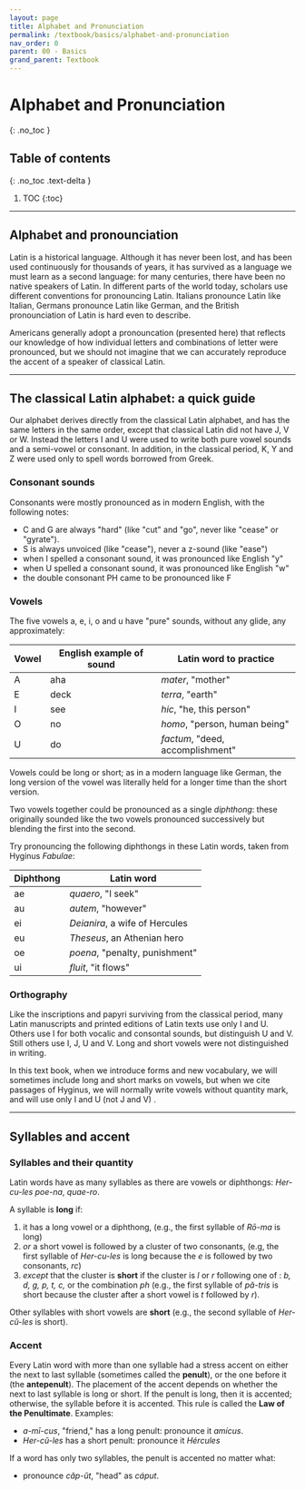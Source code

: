 ```yaml
---
layout: page
title: Alphabet and Pronunciation
permalink: /textbook/basics/alphabet-and-pronunciation
nav_order: 0
parent: 00 - Basics
grand_parent: Textbook
---
```


# Alphabet and Pronunciation
{: .no_toc }

## Table of contents
{: .no_toc .text-delta }

1. TOC
{:toc}

***

## Alphabet and pronounciation

Latin is a historical language. Although it has never been lost, and has been used continuously for thousands of years, it has survived as a language we must learn as a second language: for many centuries, there have been no native speakers of Latin. In different parts of the world today, scholars use different conventions for pronouncing Latin.  Italians pronounce Latin like Italian, Germans pronounce Latin like German, and the British pronounciation of Latin is hard even to describe.

Americans generally adopt a pronouncation (presented here) that reflects our knowledge of how individual letters and combinations of letter were pronounced, but we should not imagine that we can accurately reproduce the accent of a speaker of classical Latin.

***

## The classical Latin alphabet: a quick guide

Our alphabet derives directly from the classical Latin alphabet, and has the same letters in the same order, except that classical Latin did not have J, V or W.  Instead the letters I and U were used to write both pure vowel sounds and a semi-vowel or consonant. In addition, in the classical period, K, Y and Z were used only to spell words borrowed from Greek.

### Consonant sounds

Consonants were mostly pronounced as in modern English, with the following notes:

- C and G are always "hard" (like "cut" and "go", never like "cease" or "gyrate").
- S is always unvoiced (like "cease"), never a z-sound (like "ease")
- when I spelled a consonant sound, it was pronounced like English "y" 
- when U spelled a consonant sound, it was pronounced like English "w"
- the double consonant PH came to be pronounced like F

### Vowels

The five vowels a, e, i, o and u have "pure" sounds, without any glide, any  approximately:

| Vowel | English example of sound | Latin word to practice |
| --- | --- | --- |
| A | aha | *mater*, "mother" |
| E | deck | *terra*, "earth" |
| I | see | *hic*, "he, this person" | 
| O | no | *homo*, "person, human being" |
| U |  do | *factum*, "deed, accomplishment" | 


Vowels could be long or short; as in a modern language like German, the long version of the vowel was literally held for a longer time than the short version.

Two vowels together could be pronounced as a single *diphthong*: these originally sounded like the two vowels pronounced successively but blending the first into the second.

Try pronouncing the following diphthongs in these Latin words, taken from Hyginus *Fabulae*:

| Diphthong | Latin word |
| --- | --- |
| ae | *quaero*, "I seek" |
| au  | *autem*, "however" |
| ei | *Deianira*, a wife of Hercules  |
| eu | *Theseus*, an Athenian hero | 
| oe | *poena*, "penalty, punishment" |
| ui | *fluit*, "it flows" |


### Orthography

Like the inscriptions and papyri surviving from the classical period, many Latin manuscripts and printed editions of Latin texts use only I and U.  Others use I for both vocalic and consontal sounds, but distinguish U and V. Still others use I, J, U and V.  Long and short vowels were not distinguished in writing.

In this text book, when we introduce forms and new vocabulary, we will sometimes include long and short marks on vowels, but when we cite passages of Hyginus, we will normally write vowels without quantity mark, and will use only I and U (not J and V) .

***

## Syllables and accent

### Syllables and their quantity

Latin words have as many syllables as there are vowels or diphthongs: *Her-cu-les* *poe-na*, *quae-ro*.

A syllable is **long** if:

1. it has a long vowel or a diphthong, (e.g., the first syllable of *Rō-ma* is long)
2. *or* a short vowel is followed by a cluster of two consonants, (e.g, the first syllable of *Her-cu-les* is long because the *e* is followed by two consonants, *rc*)
3. *except* that the cluster is **short** if the cluster is *l* or *r* following one of :  *b, d, g, p, t, c,* or the combination *ph* (e.g., the first syllable of *pă-tris* is short because the cluster after a short vowel is *t* followed by *r*).

Other syllables with short vowels are **short** (e.g., the second syllable of *Her-cŭ-les* is short).

### Accent

Every Latin word with more than one syllable had a stress accent on either the next to last syllable (sometimes called the **penult**), or the one before it (the **antepenult**).  The placement of the accent depends on whether the next to last syllable is long or short.  If the penult is long, then it is accented; otherwise, the syllable before it  is accented. This rule is called the **Law of the Penultimate**. Examples:

- *a-mī-cus*, "friend," has a long penult:  pronounce it *amícus*.
- *Her-cŭ-les* has a short penult: pronounce it *Hércules*

If a word has only two syllables, the penult is accented no matter what:

- pronounce *căp-ŭt*, "head" as *cáput*.
